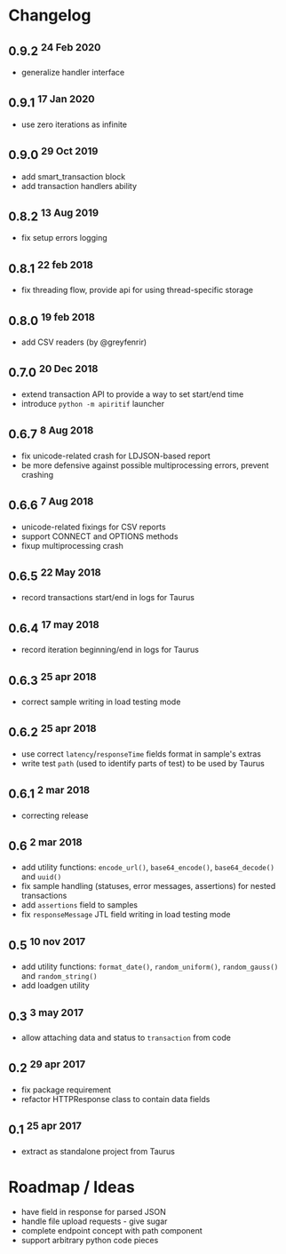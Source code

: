 # Changelog

## 0.9.2 <sup>24 Feb 2020</sup>
- generalize handler interface

## 0.9.1 <sup>17 Jan 2020</sup>
- use zero iterations as infinite
 
## 0.9.0 <sup>29 Oct 2019</sup>
- add smart_transaction block
- add transaction handlers ability

## 0.8.2 <sup>13 Aug 2019</sup>
- fix setup errors logging

## 0.8.1 <sup>22 feb 2018</sup>
- fix threading flow, provide api for using thread-specific storage

## 0.8.0 <sup>19 feb 2018</sup>
- add CSV readers (by @greyfenrir)

## 0.7.0 <sup>20 Dec 2018</sup>
- extend transaction API to provide a way to set start/end time
- introduce `python -m apiritif` launcher

## 0.6.7 <sup>8 Aug 2018</sup>
- fix unicode-related crash for LDJSON-based report
- be more defensive against possible multiprocessing errors, prevent crashing

## 0.6.6 <sup>7 Aug 2018</sup>
- unicode-related fixings for CSV reports
- support CONNECT and OPTIONS methods
- fixup multiprocessing crash

## 0.6.5 <sup>22 May 2018</sup>
- record transactions start/end in logs for Taurus

## 0.6.4 <sup>17 may 2018</sup>
- record iteration beginning/end in logs for Taurus

## 0.6.3 <sup>25 apr 2018</sup>
- correct sample writing in load testing mode

## 0.6.2 <sup>25 apr 2018</sup>
- use correct `latency`/`responseTime` fields format in sample's extras
- write test `path` (used to identify parts of test) to be used by Taurus

## 0.6.1 <sup>2 mar 2018</sup>
- correcting release

## 0.6 <sup>2 mar 2018</sup>

- add utility functions: `encode_url()`, `base64_encode()`, `base64_decode()` and `uuid()`
- fix sample handling (statuses, error messages, assertions) for nested transactions
- add `assertions` field to samples
- fix `responseMessage` JTL field writing in load testing mode

## 0.5 <sup>10 nov 2017</sup>

- add utility functions: `format_date()`, `random_uniform()`, `random_gauss()` and `random_string()`
- add loadgen utility


## 0.3 <sup>3 may 2017</sup>

- allow attaching data and status to `transaction` from code


## 0.2 <sup>29 apr 2017</sup>

- fix package requirement
- refactor HTTPResponse class to contain data fields


## 0.1 <sup>25 apr 2017</sup>

- extract as standalone project from Taurus


# Roadmap / Ideas

- have field in response for parsed JSON 
- handle file upload requests - give sugar 
- complete endpoint concept with path component
- support arbitrary python code pieces
